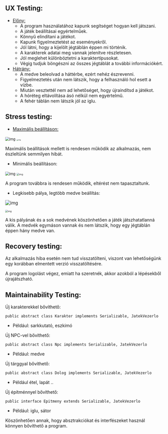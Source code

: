 ## UX Testing:

- <u>Előny:</u>
  - A program használatához kapunk segítséget hogyan kell játszani.
  - A játék beállításai egyértelműek.
  - Könnyű elindítani a játékot.
  - Kapunk figyelmeztetést az eseményekről.
  - Jól látni, hogy a kijelölt jégtáblán éppen mi történik.
  - A karakterek adatai meg vannak jelenítve részletesen.
  - Jól meglehet különböztetni a karaktertípusokat.
  - Végig tudjuk böngészni az összes jégtáblát a további információkért.
- <u>Hátrány:</u>
  - A medve beleolvad a háttérbe, ezért nehéz észrevenni.
  - Figyelmeztetés után nem látszik, hogy a felhasználó hol esett a vízbe.
  - Miután vesztettél nem ad lehetőséget, hogy újraindítsd a játékot.
  - A hóréteg eltávolítása ásó nélkül nem egyértelmű.
  - A fehér táblán nem látszik jól az iglu.

## Stress testing:

- <u>Maximális beállításon:</u>

<img src="https://cdn.discordapp.com/attachments/837219059228475392/842335958477438976/unknown.png" alt="img" style="zoom:80%;" />

<img src="https://cdn.discordapp.com/attachments/837219059228475392/842336023248764948/unknown.png" alt="img" style="zoom: 33%;" />

Maximális beállítások mellett is rendesen működik az alkalmazás, nem észleltünk semmilyen hibát.

- Minimális beállításon:

<img src="https://cdn.discordapp.com/attachments/837219059228475392/842336357522079774/unknown.png" alt="img" style="zoom: 80%;" />

<img src="https://cdn.discordapp.com/attachments/837219059228475392/842336400078274570/unknown.png" alt="img" style="zoom: 50%;" />

A program továbbra is rendesen működik, eltérést nem tapasztaltunk.

- Legkisebb pálya, legtöbb medve beállítás:

![img](https://cdn.discordapp.com/attachments/837219059228475392/842336677091475456/unknown.png)

<img src="https://cdn.discordapp.com/attachments/837219059228475392/842336732431253524/unknown.png" alt="img" style="zoom:50%;" />

A kis pályának és a sok medvének köszönhetően a játék játszhatatlanná válik. A medvék egymáson vannak és nem látszik, hogy egy jégtáblán éppen hány medve van.

## Recovery testing:

Az alkalmazás hiba esetén nem tud visszatölteni, viszont van lehetőségünk egy korábban elmentett verzió visszatöltésére.

A program logolást végez, emiatt ha szeretnék, akkor azokból a lépésekből újrajátszható.

## Maintainability Testing:

Új karakterekkel bővíthető:

```
public abstract class Karakter implements Serializable, JatekVezerlo
```

- Például: sarkkutató, eszkimó

Új NPC-vel bővíthető:

```
public abstract class Npc implements Serializable, JatekVezerlo
```

- Például: medve

Új tárggyal bővíthető:

```
public abstract class Dolog implements Serializable, JatekVezerlo 
```

- Például étel, lapát ..

Új építménnyel bővíthető:

```
public interface Epitmeny extends Serializable, JatekVezerlo 
```

- Például: iglu, sátor

Köszönhetően annak, hogy absztrakciókat és interfészeket használ könnyen bővíthető a program.

